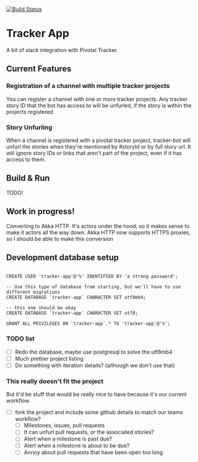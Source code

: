 [![Build Status](https://travis-ci.org/dkowis/tracker-app.svg?branch=master)](https://travis-ci.org/dkowis/tracker-app)
# Tracker App #

A bit of slack integration with Pivotal Tracker.

## Current Features

### Registration of a channel with multiple tracker projects
You can register a channel with one or more tracker projects. Any tracker story ID that the bot has access to
will be unfurled, if the story is within the projects registered.

### Story Unfurling
When a channel is registered with a pivotal tracker project, tracker-bot will unfurl the stories when they're mentioned
by #storyId or by full story url. It will ignore story IDs or links that aren't part of the project, even if it has access
to them.


## Build & Run ##

TODO!

## Work in progress!
Converting to Akka HTTP. It's actors under the hood, so it makes sense to make it actors all the way down.
Akka HTTP now supports HTTPS proxies, so I should be able to make this conversion


## Development database setup

```mysql

CREATE USER 'tracker-app'@'%' IDENTIFIED BY 'a strong password';

-- Use this type of database from starting, but we'll have to use different migrations
CREATE DATABASE `tracker-app` CHARACTER SET utf8mb4;

-- this one should be okay
CREATE DATABASE `tracker-app` CHARACTER SET utf8;

GRANT ALL PRIVILEGES ON `tracker-app`.* TO 'tracker-app'@'%';

```

### TODO list

* [ ] Redo the database, maybe use postgresql to solve the utf8mb4 
* [ ] Much prettier project listing
* [ ] Do something with iteration details? (although we don't use that)

### This really doesn't fit the project

But it'd be stuff that would be really nice to have because it's our current workflow.
* [ ] fork the project and include some github details to match our teams workflow?
    * [ ] Milestones, issues, pull requests
    * [ ] It can unfurl pull requests, or the associated stories?
    * [ ] Alert when a milestone is past due?
    * [ ] Alert when a milestone is about to be due?
    * [ ] Annoy about pull requests that have been open too long